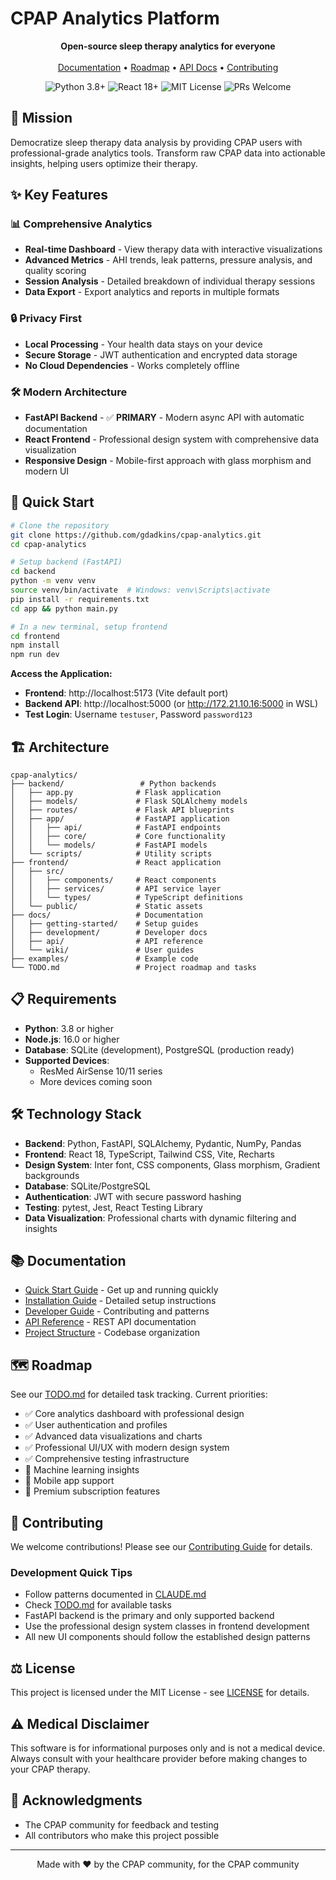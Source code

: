 # CPAP Analytics Platform

<p align="center">
  <strong>Open-source sleep therapy analytics for everyone</strong>
  <br>
  <br>
  <a href="docs/">Documentation</a> •
  <a href="TODO.md">Roadmap</a> •
  <a href="docs/api/reference.md">API Docs</a> •
  <a href="CONTRIBUTING.md">Contributing</a>
</p>

<p align="center">
  <img src="https://img.shields.io/badge/python-3.8+-blue.svg" alt="Python 3.8+">
  <img src="https://img.shields.io/badge/react-18.0+-61dafb.svg" alt="React 18+">
  <img src="https://img.shields.io/badge/license-MIT-green.svg" alt="MIT License">
  <img src="https://img.shields.io/badge/PRs-welcome-brightgreen.svg" alt="PRs Welcome">
</p>

## 🎯 Mission

Democratize sleep therapy data analysis by providing CPAP users with professional-grade analytics tools. Transform raw CPAP data into actionable insights, helping users optimize their therapy.

## ✨ Key Features

### 📊 Comprehensive Analytics
- **Real-time Dashboard** - View therapy data with interactive visualizations
- **Advanced Metrics** - AHI trends, leak patterns, pressure analysis, and quality scoring
- **Session Analysis** - Detailed breakdown of individual therapy sessions
- **Data Export** - Export analytics and reports in multiple formats

### 🔒 Privacy First
- **Local Processing** - Your health data stays on your device
- **Secure Storage** - JWT authentication and encrypted data storage
- **No Cloud Dependencies** - Works completely offline

### 🛠️ Modern Architecture
- **FastAPI Backend** - ✅ **PRIMARY** - Modern async API with automatic documentation
- **React Frontend** - Professional design system with comprehensive data visualization
- **Responsive Design** - Mobile-first approach with glass morphism and modern UI

## 🚀 Quick Start

```bash
# Clone the repository
git clone https://github.com/gdadkins/cpap-analytics.git
cd cpap-analytics

# Setup backend (FastAPI)
cd backend
python -m venv venv
source venv/bin/activate  # Windows: venv\Scripts\activate
pip install -r requirements.txt
cd app && python main.py

# In a new terminal, setup frontend
cd frontend
npm install
npm run dev
```

**Access the Application:**
- **Frontend**: http://localhost:5173 (Vite default port)
- **Backend API**: http://localhost:5000 (or http://172.21.10.16:5000 in WSL)
- **Test Login**: Username `testuser`, Password `password123`

## 🏗️ Architecture

```
cpap-analytics/
├── backend/                 # Python backends
│   ├── app.py              # Flask application
│   ├── models/             # Flask SQLAlchemy models
│   ├── routes/             # Flask API blueprints
│   ├── app/                # FastAPI application
│   │   ├── api/            # FastAPI endpoints
│   │   ├── core/           # Core functionality
│   │   └── models/         # FastAPI models
│   └── scripts/            # Utility scripts
├── frontend/               # React application
│   ├── src/
│   │   ├── components/     # React components
│   │   ├── services/       # API service layer
│   │   └── types/          # TypeScript definitions
│   └── public/             # Static assets
├── docs/                   # Documentation
│   ├── getting-started/    # Setup guides
│   ├── development/        # Developer docs
│   ├── api/                # API reference
│   └── wiki/               # User guides
├── examples/               # Example code
└── TODO.md                 # Project roadmap and tasks
```

## 📋 Requirements

- **Python**: 3.8 or higher
- **Node.js**: 16.0 or higher
- **Database**: SQLite (development), PostgreSQL (production ready)
- **Supported Devices**: 
  - ResMed AirSense 10/11 series
  - More devices coming soon

## 🛠️ Technology Stack

- **Backend**: Python, FastAPI, SQLAlchemy, Pydantic, NumPy, Pandas
- **Frontend**: React 18, TypeScript, Tailwind CSS, Vite, Recharts
- **Design System**: Inter font, CSS components, Glass morphism, Gradient backgrounds
- **Database**: SQLite/PostgreSQL
- **Authentication**: JWT with secure password hashing
- **Testing**: pytest, Jest, React Testing Library
- **Data Visualization**: Professional charts with dynamic filtering and insights

## 📚 Documentation

- [Quick Start Guide](docs/getting-started/quickstart.md) - Get up and running quickly
- [Installation Guide](docs/getting-started/installation.md) - Detailed setup instructions
- [Developer Guide](docs/development/guidelines.md) - Contributing and patterns
- [API Reference](docs/api/reference.md) - REST API documentation
- [Project Structure](docs/development/project-structure.md) - Codebase organization

## 🗺️ Roadmap

See our [TODO.md](TODO.md) for detailed task tracking. Current priorities:

- ✅ Core analytics dashboard with professional design
- ✅ User authentication and profiles  
- ✅ Advanced data visualizations and charts
- ✅ Professional UI/UX with modern design system
- ✅ Comprehensive testing infrastructure
- 📅 Machine learning insights
- 📅 Mobile app support
- 📅 Premium subscription features

## 🤝 Contributing

We welcome contributions! Please see our [Contributing Guide](CONTRIBUTING.md) for details.

### Development Quick Tips
- Follow patterns documented in [CLAUDE.md](CLAUDE.md)
- Check [TODO.md](TODO.md) for available tasks
- FastAPI backend is the primary and only supported backend
- Use the professional design system classes in frontend development
- All new UI components should follow the established design patterns

## ⚖️ License

This project is licensed under the MIT License - see [LICENSE](LICENSE) for details.

## ⚠️ Medical Disclaimer

This software is for informational purposes only and is not a medical device. Always consult with your healthcare provider before making changes to your CPAP therapy.

## 🙏 Acknowledgments

- The CPAP community for feedback and testing
- All contributors who make this project possible

---

<p align="center">
  Made with ❤️ by the CPAP community, for the CPAP community
</p>
